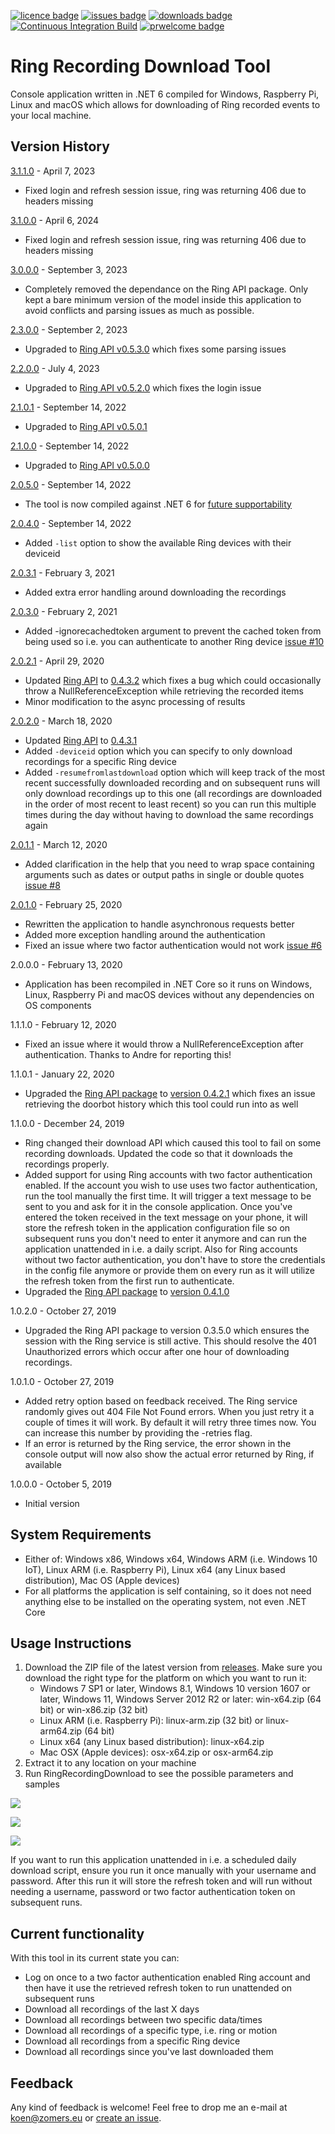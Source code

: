 [![licence badge]][licence]
[![issues badge]][issues]
[![downloads badge]][downloads]
[![Continuous Integration Build](https://github.com/KoenZomers/RingRecordingDownload/actions/workflows/ci.yaml/badge.svg)](https://github.com/KoenZomers/RingRecordingDownload/actions/workflows/ci.yaml)
[![prwelcome badge]][prwelcome]

[licence badge]:https://img.shields.io/badge/license-Apache2-blue.svg
[issues badge]:https://img.shields.io/github/issues/koenzomers/RingRecordingDownload.svg
[downloads badge]:https://img.shields.io/github/downloads/koenzomers/RingRecordingDownload/total.svg
[prwelcome badge]:https://img.shields.io/badge/PRs-welcome-brightgreen.svg?style=flat-square

[licence]:https://github.com/koenzomers/RingRecordingDownload/blob/master/LICENSE.md
[issues]:https://github.com/koenzomers/RingRecordingDownload/issues
[downloads]:https://github.com/koenzomers/RingRecordingDownload/releases
[prwelcome]:http://makeapullrequest.com

# Ring Recording Download Tool
Console application written in .NET 6 compiled for Windows, Raspberry Pi, Linux and macOS which allows for downloading of Ring recorded events to your local machine.

## Version History

[3.1.1.0](https://github.com/KoenZomers/RingRecordingDownload/releases/tag/3.1.1.0) - April 7, 2023

- Fixed login and refresh session issue, ring was returning 406 due to headers missing

[3.1.0.0](https://github.com/KoenZomers/RingRecordingDownload/releases/tag/3.1.0.0) - April 6, 2024

- Fixed login and refresh session issue, ring was returning 406 due to headers missing

[3.0.0.0](https://github.com/KoenZomers/RingRecordingDownload/releases/tag/3.0.0.0) - September 3, 2023

- Completely removed the dependance on the Ring API package. Only kept a bare minimum version of the model inside this application to avoid conflicts and parsing issues as much as possible.

[2.3.0.0](https://github.com/KoenZomers/RingRecordingDownload/releases/tag/2.3.0.0) - September 2, 2023

- Upgraded to [Ring API v0.5.3.0](https://github.com/KoenZomers/RingApi#version-history) which fixes some parsing issues

[2.2.0.0](https://github.com/KoenZomers/RingRecordingDownload/releases/tag/2.2.0.0) - July 4, 2023

- Upgraded to [Ring API v0.5.2.0](https://github.com/KoenZomers/RingApi#version-history) which fixes the login issue

[2.1.0.1](https://github.com/KoenZomers/RingRecordingDownload/releases/tag/2.1.0.0) - September 14, 2022

- Upgraded to [Ring API v0.5.0.1](https://github.com/KoenZomers/RingApi#version-history)

[2.1.0.0](https://github.com/KoenZomers/RingRecordingDownload/releases/tag/2.1.0.0) - September 14, 2022

- Upgraded to [Ring API v0.5.0.0](https://github.com/KoenZomers/RingApi#version-history)

[2.0.5.0](https://github.com/KoenZomers/RingRecordingDownload/releases/tag/2.0.5.0) - September 14, 2022

- The tool is now compiled against .NET 6 for [future supportability](https://dotnet.microsoft.com/en-us/platform/support/policy/dotnet-core#lifecycle)

[2.0.4.0](https://github.com/KoenZomers/RingRecordingDownload/releases/tag/2.0.4.0) - September 14, 2022

- Added `-list` option to show the available Ring devices with their deviceid

[2.0.3.1](https://github.com/KoenZomers/RingRecordingDownload/releases/tag/2.0.3.1) - February 3, 2021

- Added extra error handling around downloading the recordings

[2.0.3.0](https://github.com/KoenZomers/RingRecordingDownload/releases/tag/2.0.3.0) - February 2, 2021

- Added -ignorecachedtoken argument to prevent the cached token from being used so i.e. you can authenticate to another Ring device [issue #10](https://github.com/KoenZomers/RingRecordingDownload/issues/10)

[2.0.2.1](https://github.com/KoenZomers/RingRecordingDownload/releases/tag/2.0.2.1) - April 29, 2020

- Updated [Ring API](https://github.com/KoenZomers/RingApi) to [0.4.3.2](https://www.nuget.org/packages/KoenZomers.Ring.Api/0.4.3.2) which fixes a bug which could occasionally throw a NullReferenceException while retrieving the recorded items
- Minor modification to the async processing of results

[2.0.2.0](https://github.com/KoenZomers/RingRecordingDownload/releases/tag/2.0.2.0) - March 18, 2020

- Updated [Ring API](https://github.com/KoenZomers/RingApi) to [0.4.3.1](https://www.nuget.org/packages/KoenZomers.Ring.Api/0.4.3.1)
- Added `-deviceid` option which you can specify to only download recordings for a specific Ring device
- Added `-resumefromlastdownload` option which will keep track of the most recent successfully downloaded recording and on subsequent runs will only download recordings up to this one (all recordings are downloaded in the order of most recent to least recent) so you can run this multiple times during the day without having to download the same recordings again

[2.0.1.1](https://github.com/KoenZomers/RingRecordingDownload/releases/tag/2.0.1.1) - March 12, 2020

- Added clarification in the help that you need to wrap space containing arguments such as dates or output paths in single or double quotes [issue #8](https://github.com/KoenZomers/RingRecordingDownload/issues/8)

[2.0.1.0](https://github.com/KoenZomers/RingRecordingDownload/releases/tag/2.0.1.0) - February 25, 2020

- Rewritten the application to handle asynchronous requests better
- Added more exception handling around the authentication
- Fixed an issue where two factor authentication would not work [issue #6](https://github.com/KoenZomers/RingRecordingDownload/issues/6)

2.0.0.0 - February 13, 2020

- Application has been recompiled in .NET Core so it runs on Windows, Linux, Raspberry Pi and macOS devices without any dependencies on OS components

1.1.1.0 - February 12, 2020

- Fixed an issue where it would throw a NullReferenceException after authentication. Thanks to Andre for reporting this!

1.1.0.1 - January 22, 2020

- Upgraded the [Ring API package](https://github.com/KoenZomers/RingApi) to [version 0.4.2.1](https://www.nuget.org/packages/KoenZomers.Ring.Api/0.4.2.1) which fixes an issue retrieving the doorbot history which this tool could run into as well

1.1.0.0 - December 24, 2019

- Ring changed their download API which caused this tool to fail on some recording downloads. Updated the code so that it downloads the recordings properly.
- Added support for using Ring accounts with two factor authentication enabled. If the account you wish to use uses two factor authentication, run the tool manually the first time. It will trigger a text message to be sent to you and ask for it in the console application. Once you've entered the token received in the text message on your phone, it will store the refresh token in the application configuration file so on subsequent runs you don't need to enter it anymore and can run the application unattended in i.e. a daily script. Also for Ring accounts without two factor authentication, you don't have to store the credentials in the config file anymore or provide them on every run as it will utilize the refresh token from the first run to authenticate.
- Upgraded the [Ring API package](https://github.com/KoenZomers/RingApi) to [version 0.4.1.0](https://www.nuget.org/packages/KoenZomers.Ring.Api/0.4.1)

1.0.2.0 - October 27, 2019

- Upgraded the Ring API package to version 0.3.5.0 which ensures the session with the Ring service is still active. This should resolve the 401 Unauthorized errors which occur after one hour of downloading recordings.

1.0.1.0 - October 27, 2019

- Added retry option based on feedback received. The Ring service randomly gives out 404 File Not Found errors. When you just retry it a couple of times it will work. By default it will retry three times now. You can increase this number by providing the -retries flag.
- If an error is returned by the Ring service, the error shown in the console output will now also show the actual error returned by Ring, if available

1.0.0.0 - October 5, 2019

- Initial version

## System Requirements

- Either of: Windows x86, Windows x64, Windows ARM (i.e. Windows 10 IoT), Linux ARM (i.e. Raspberry Pi), Linux x64 (any Linux based distribution), Mac OS (Apple devices)
- For all platforms the application is self containing, so it does not need anything else to be installed on the operating system, not even .NET Core

## Usage Instructions

1. Download the ZIP file of the latest version from [releases](https://github.com/KoenZomers/RingRecordingDownload/releases). Make sure you download the right type for the platform on which you want to run it:
   - Windows 7 SP1 or later, Windows 8.1, Windows 10 version 1607 or later, Windows 11, Windows Server 2012 R2 or later: win-x64.zip (64 bit) or win-x86.zip (32 bit)
   - Linux ARM (i.e. Raspberry Pi): linux-arm.zip (32 bit) or linux-arm64.zip (64 bit)
   - Linux x64 (any Linux based distribution): linux-x64.zip
   - Mac OSX (Apple devices): osx-x64.zip or osx-arm64.zip
2. Extract it to any location on your machine
3. Run RingRecordingDownload to see the possible parameters and samples

![](./Screenshots/CommandLineOptions.png)

![](./Screenshots/SampleExecution.png)

![](./Screenshots/Files.png)

If you want to run this application unattended in i.e. a scheduled daily download script, ensure you run it once manually with your username and password. After this run it will store the refresh token and will run without needing a username, password or two factor authentication token on subsequent runs.

## Current functionality

With this tool in its current state you can:

- Log on once to a two factor authentication enabled Ring account and then have it use the retrieved refresh token to run unattended on subsequent runs
- Download all recordings of the last X days
- Download all recordings between two specific data/times
- Download all recordings of a specific type, i.e. ring or motion
- Download all recordings from a specific Ring device
- Download all recordings since you've last downloaded them

## Feedback

Any kind of feedback is welcome! Feel free to drop me an e-mail at koen@zomers.eu or [create an issue](https://github.com/KoenZomers/RingRecordingDownload/issues).
